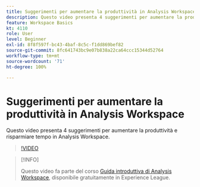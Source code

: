 ```yaml
---
title: Suggerimenti per aumentare la produttività in Analysis Workspace
description: Questo video presenta 4 suggerimenti per aumentare la produttività e risparmiare tempo in Analysis Workspace.
feature: Workspace Basics
kt: 4110
role: User
level: Beginner
exl-id: 8f8f597f-bc43-4baf-8c5c-f1dd869bef82
source-git-commit: 8fc641743bc9e07b838a22ca64ccc15344d52764
workflow-type: tm+mt
source-wordcount: '71'
ht-degree: 100%

---
```


# Suggerimenti per aumentare la produttività in Analysis Workspace

Questo video presenta 4 suggerimenti per aumentare la produttività e risparmiare tempo in Analysis Workspace.

>[!VIDEO](https://video.tv.adobe.com/v/31157/?quality=12&learn=on)

>[!INFO]
>
> Questo video fa parte del corso [Guida introduttiva di Analysis Workspace](https://experienceleague.adobe.com/?recommended=Analytics-U-1-2020.1.workspace&amp;lang=it), disponibile gratuitamente in Experience League.

